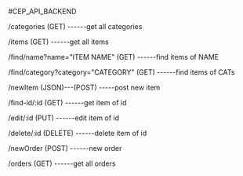 #CEP_API_BACKEND

/categories
    (GET)
    ------get all categories

/items
    (GET)
    ------get all items

/find/name?name="ITEM NAME"
    (GET)
    ------find items of NAME

/find/category?category="CATEGORY"
    (GET)
    ------find items of CATs

/newItem
    (JSON)---(POST)
    -----post new item

/find-id/:id
    (GET)
    ------get item of id

/edit/:id
    (PUT)
    ------edit item of id

/delete/:id
    (DELETE)
    ------delete item of id

/newOrder
    (POST)
    ------new order

/orders
    (GET)
    ------get all orders